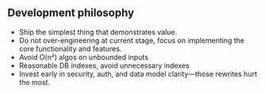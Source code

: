 ## Development philosophy
- Ship the simplest thing that demonstrates value.
- Do not over-engineering at current stage, focus on implementing the core functionality and features.
- Avoid O(n²) algos on unbounded inputs
- Reasonable DB indexes, avoid unnecessary indexes
- Invest early in security, auth, and data model clarity—those rewrites hurt the most.